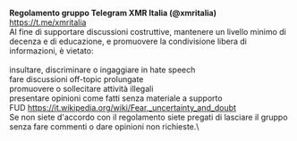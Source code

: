 **Regolamento gruppo Telegram XMR Italia (@xmritalia)** https://t.me/xmritalia
<br/>
Al fine di supportare discussioni costruttive, mantenere un livello minimo di decenza e di educazione, e promuovere la condivisione libera di informazioni, è vietato:\
<br/>
insultare, discriminare o ingaggiare in hate speech\
fare discussioni off-topic prolungate\
promuovere o sollecitare attività illegali\
presentare opinioni come fatti senza materiale a supporto\
FUD https://it.wikipedia.org/wiki/Fear,_uncertainty_and_doubt <br/>
Se non siete d'accordo con il regolamento siete pregati di lasciare il gruppo senza fare commenti o dare opinioni non richieste.\
